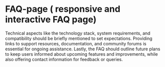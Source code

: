 # FAQ-page ( responsive and interactive FAQ page)
Technical aspects like the technology stack, system requirements, and compatibility should be briefly mentioned to set expectations. Providing links to support resources, documentation, and community forums is essential for ongoing assistance. Lastly, the FAQ should outline future plans to keep users informed about upcoming features and improvements, while also offering contact information for feedback or queries.
